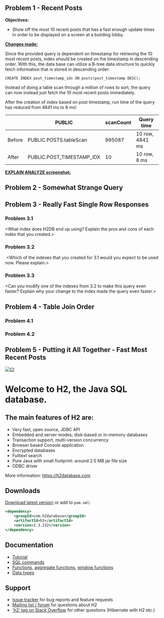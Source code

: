 ## Problem 1 - Recent Posts 
**Objectives:**
- Show off the most 10 recent posts that has a fast enough update times in order to be displayed on a screen at a building lobby.

**<u>Changes made:</u>**

Since the provided query is dependent on timestamp for retrieving the 10 most
recent posts, index should be created on the timestamp in descending order. 
With this, the data base can utilize a B-tree data structure to quickly fetch information
 that is stored in descending order:

`CREATE INDEX post_timestamp_idx ON posts(post_timestamp DESC);`

Instead of doing a table scan through a million of rows to sort, the query can 
now instead just fetch the 10 most recent posts immediately. 

After the creation of index based on post timestamp, run time of the query 
has reduced from 4841 ms to 8 ms!

|        | PUBLIC | scanCount | Query time      |
|--------|---|---|-----------------|
| Before | PUBLIC.POSTS.tableScan | 995087 | 10 row, 4841 ms |
 | After | PUBLIC.POST_TIMESTAMP_IDX | 10 | 10 row, 8 ms    |


**<u>EXPLAIN ANALYZE screenshot:</u>**


 
<screenshot of EXPLAIN ANALYZE>
 
## Problem 2 - Somewhat Strange Query
 
<change you made>
 
<screenshot of EXPLAIN ANALYZE>
 
## Problem 3 - Really Fast Single Row Responses
### Problem 3.1 
 
<What index does H2DB end up using?  Explain the pros and cons of each index that you created.>
 
### Problem 3.2 
﻿
<Which of the indexes that you created for 3.1 would you expect to be used now.  Please explain.>
 
### Problem 3.3
 
<Can you modify one of the indexes from 3.2 to make this query even faster?  Explain why your change to the index made the query even faster.>
 
## Problem 4 - Table Join Order
### Problem 4.1 
 
<Your modified query here>
 
### Problem 4.2
 
<List each of the four possible join orders and explain why or why not that particular join order will perform well or poorly.>
 
## Problem 5 - Putting it All Together - Fast Most Recent Posts 
 
<your query here>





[![CI](h2/src/docsrc/images/h2-logo-2.png)](https://github.com/h2database/h2database/actions?query=workflow%3ACI)
# Welcome to H2, the Java SQL database.

## The main features of H2 are:

* Very fast, open source, JDBC API
* Embedded and server modes; disk-based or in-memory databases
* Transaction support, multi-version concurrency
* Browser based Console application
* Encrypted databases
* Fulltext search
* Pure Java with small footprint: around 2.5 MB jar file size
* ODBC driver

More information: https://h2database.com

## Downloads

[Download latest version](https://h2database.com/html/download.html) or add to `pom.xml`:

```XML
<dependency>
    <groupId>com.h2database</groupId>
    <artifactId>h2</artifactId>
    <version>2.3.232</version>
</dependency>
```

## Documentation

* [Tutorial](https://h2database.com/html/tutorial.html)
* [SQL commands](https://h2database.com/html/commands.html)
* [Functions](https://h2database.com/html/functions.html), [aggregate functions](https://h2database.com/html/functions-aggregate.html), [window functions](https://h2database.com/html/functions-window.html)
* [Data types](https://h2database.com/html/datatypes.html)

## Support

* [Issue tracker](https://github.com/h2database/h2database/issues) for bug reports and feature requests
* [Mailing list / forum](https://groups.google.com/g/h2-database) for questions about H2
* ['h2' tag on Stack Overflow](https://stackoverflow.com/questions/tagged/h2) for other questions (Hibernate with H2 etc.)
